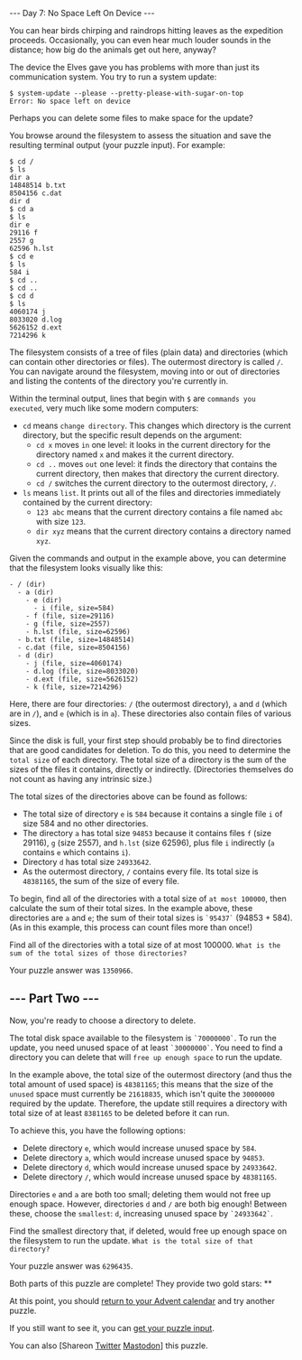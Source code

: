 \--- Day 7: No Space Left On Device ---

You can hear birds chirping and raindrops hitting leaves as the expedition proceeds. Occasionally, you can even hear much louder sounds in the distance; how big do the animals get out here, anyway?

The device the Elves gave you has problems with more than just its communication system. You try to run a system update:

```
$ system-update --please --pretty-please-with-sugar-on-top
Error: No space left on device
```

Perhaps you can delete some files to make space for the update?

You browse around the filesystem to assess the situation and save the resulting terminal output (your puzzle input). For example:

```
$ cd /
$ ls
dir a
14848514 b.txt
8504156 c.dat
dir d
$ cd a
$ ls
dir e
29116 f
2557 g
62596 h.lst
$ cd e
$ ls
584 i
$ cd ..
$ cd ..
$ cd d
$ ls
4060174 j
8033020 d.log
5626152 d.ext
7214296 k
```

The filesystem consists of a tree of files (plain data) and directories (which can contain other directories or files). The outermost directory is called `/`. You can navigate around the filesystem, moving into or out of directories and listing the contents of the directory you're currently in.

Within the terminal output, lines that begin with `$` are `commands you executed`, very much like some modern computers:

-   `cd` means `change directory`. This changes which directory is the current directory, but the specific result depends on the argument:
    -   `cd x` moves `in` one level: it looks in the current directory for the directory named `x` and makes it the current directory.
    -   `cd ..` moves `out` one level: it finds the directory that contains the current directory, then makes that directory the current directory.
    -   `cd /` switches the current directory to the outermost directory, `/`.
-   `ls` means `list`. It prints out all of the files and directories immediately contained by the current directory:
    -   `123 abc` means that the current directory contains a file named `abc` with size `123`.
    -   `dir xyz` means that the current directory contains a directory named `xyz`.

Given the commands and output in the example above, you can determine that the filesystem looks visually like this:

```
- / (dir)
  - a (dir)
    - e (dir)
      - i (file, size=584)
    - f (file, size=29116)
    - g (file, size=2557)
    - h.lst (file, size=62596)
  - b.txt (file, size=14848514)
  - c.dat (file, size=8504156)
  - d (dir)
    - j (file, size=4060174)
    - d.log (file, size=8033020)
    - d.ext (file, size=5626152)
    - k (file, size=7214296)
```

Here, there are four directories: `/` (the outermost directory), `a` and `d` (which are in `/`), and `e` (which is in `a`). These directories also contain files of various sizes.

Since the disk is full, your first step should probably be to find directories that are good candidates for deletion. To do this, you need to determine the `total size` of each directory. The total size of a directory is the sum of the sizes of the files it contains, directly or indirectly. (Directories themselves do not count as having any intrinsic size.)

The total sizes of the directories above can be found as follows:

-   The total size of directory `e` is `584` because it contains a single file `i` of size 584 and no other directories.
-   The directory `a` has total size `94853` because it contains files `f` (size 29116), `g` (size 2557), and `h.lst` (size 62596), plus file `i` indirectly (`a` contains `e` which contains `i`).
-   Directory `d` has total size `24933642`.
-   As the outermost directory, `/` contains every file. Its total size is `48381165`, the sum of the size of every file.

To begin, find all of the directories with a total size of `at most 100000`, then calculate the sum of their total sizes. In the example above, these directories are `a` and `e`; the sum of their total sizes is ``` `95437` ``` (94853 + 584). (As in this example, this process can count files more than once!)

Find all of the directories with a total size of at most 100000. `What is the sum of the total sizes of those directories?`

Your puzzle answer was `1350966`.

\--- Part Two ---
-----------------

Now, you're ready to choose a directory to delete.

The total disk space available to the filesystem is ``` `70000000` ```. To run the update, you need unused space of at least ``` `30000000` ```. You need to find a directory you can delete that will `free up enough space` to run the update.

In the example above, the total size of the outermost directory (and thus the total amount of used space) is `48381165`; this means that the size of the `unused` space must currently be `21618835`, which isn't quite the `30000000` required by the update. Therefore, the update still requires a directory with total size of at least `8381165` to be deleted before it can run.

To achieve this, you have the following options:

-   Delete directory `e`, which would increase unused space by `584`.
-   Delete directory `a`, which would increase unused space by `94853`.
-   Delete directory `d`, which would increase unused space by `24933642`.
-   Delete directory `/`, which would increase unused space by `48381165`.

Directories `e` and `a` are both too small; deleting them would not free up enough space. However, directories `d` and `/` are both big enough! Between these, choose the `smallest`: `d`, increasing unused space by ``` `24933642` ```.

Find the smallest directory that, if deleted, would free up enough space on the filesystem to run the update. `What is the total size of that directory?`

Your puzzle answer was `6296435`.

Both parts of this puzzle are complete! They provide two gold stars: \*\*

At this point, you should [return to your Advent calendar](/2022) and try another puzzle.

If you still want to see it, you can [get your puzzle input](7/input).

You can also \[Shareon [Twitter](https://twitter.com/intent/tweet?text=I%27ve+completed+%22No+Space+Left+On+Device%22+%2D+Day+7+%2D+Advent+of+Code+2022&url=https%3A%2F%2Fadventofcode%2Ecom%2F2022%2Fday%2F7&related=ericwastl&hashtags=AdventOfCode) [Mastodon](javascript:void(0);)\] this puzzle.